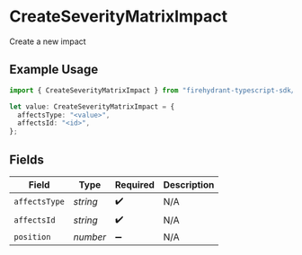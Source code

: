 # CreateSeverityMatrixImpact

Create a new impact

## Example Usage

```typescript
import { CreateSeverityMatrixImpact } from "firehydrant-typescript-sdk/models/components";

let value: CreateSeverityMatrixImpact = {
  affectsType: "<value>",
  affectsId: "<id>",
};
```

## Fields

| Field              | Type               | Required           | Description        |
| ------------------ | ------------------ | ------------------ | ------------------ |
| `affectsType`      | *string*           | :heavy_check_mark: | N/A                |
| `affectsId`        | *string*           | :heavy_check_mark: | N/A                |
| `position`         | *number*           | :heavy_minus_sign: | N/A                |